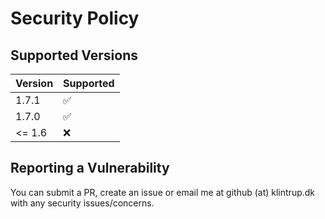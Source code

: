 # Security Policy

## Supported Versions

| Version | Supported |
| ------- | --------- |
| 1.7.1   | ✅        |
| 1.7.0   | ✅        |
| <= 1.6  | ❌        |

## Reporting a Vulnerability

You can submit a PR, create an issue or email me at github (at) klintrup.dk with any security issues/concerns.
